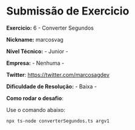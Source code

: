 # Submissão de Exercicio

**Exercicio:** 6 - Converter Segundos

**Nickname:** marcosvag

**Nível Técnico:** - Junior -

**Empresa:** - Nenhuma -

**Twitter**: https://twitter.com/marcosagdev

**Dificuldade de Resolução:** - Baixa -

**Como rodar o desafio**: 

Use o comando abaixo:

```bash
npx ts-node converterSegundos.ts argv1
```